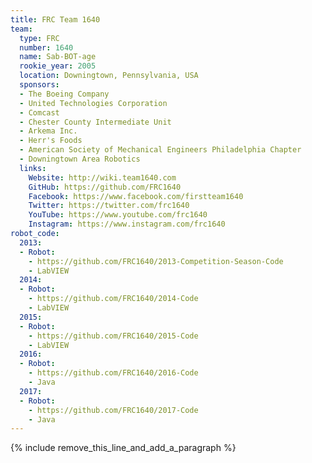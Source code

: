 ```yaml
---
title: FRC Team 1640
team:
  type: FRC
  number: 1640
  name: Sab-BOT-age
  rookie_year: 2005
  location: Downingtown, Pennsylvania, USA
  sponsors:
  - The Boeing Company
  - United Technologies Corporation
  - Comcast
  - Chester County Intermediate Unit
  - Arkema Inc.
  - Herr's Foods
  - American Society of Mechanical Engineers Philadelphia Chapter
  - Downingtown Area Robotics
  links:
    Website: http://wiki.team1640.com
    GitHub: https://github.com/FRC1640
    Facebook: https://www.facebook.com/firstteam1640
    Twitter: https://twitter.com/frc1640
    YouTube: https://www.youtube.com/frc1640
    Instagram: https://www.instagram.com/frc1640
robot_code:
  2013:
  - Robot:
    - https://github.com/FRC1640/2013-Competition-Season-Code
    - LabVIEW
  2014:
  - Robot:
    - https://github.com/FRC1640/2014-Code
    - LabVIEW
  2015:
  - Robot:
    - https://github.com/FRC1640/2015-Code
    - LabVIEW
  2016:
  - Robot:
    - https://github.com/FRC1640/2016-Code
    - Java
  2017:
  - Robot:
    - https://github.com/FRC1640/2017-Code
    - Java
---
```


{% include remove_this_line_and_add_a_paragraph %}
